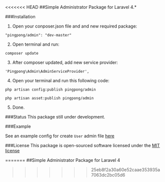 <<<<<<< HEAD
##Simple Administrator Package for Laravel 4.*

###Installation

1. Open your conposer.json file and and new required package:

  ```
  "pingpong/admin": "dev-master"
  ```

2. Open terminal and run:

  ```
  composer update
  ```

3. After composer updated, add new service provider:

  ```
  'Pingpong\Admin\AdminServiceProvider',
  ```

4. Open your terminal and run this following code:
  
  `php artisan config:publish pingpong/admin`

  `php artisan asset:publish pingpong/admin`
  
5. Done.


###Status
This package still under development.

###Example

See an example config for create `User` admin file [here](https://github.com/gravitano/admin/blob/master/example.php)
  
###License
This package is open-sourced software licensed under the [MIT license](http://opensource.org/licenses/MIT)

=======
##Simple Administrator Package for Laravel 4
>>>>>>> 25eb8f2a30a60e52caae353935a7063dc2bc05d6
